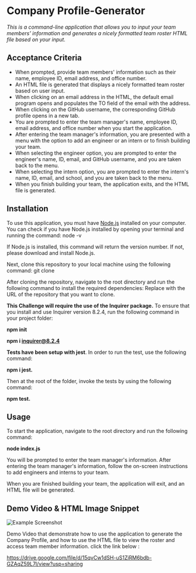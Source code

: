 # Company Profile-Generator

*This is a command-line application that allows you to input your team members' information and generates a nicely formatted team roster HTML file based on your input.*

## Acceptance Criteria

- When prompted, provide team members' information such as their name, employee ID, email address, and office number.
- An HTML file is generated that displays a nicely formatted team roster based on user input.
- When clicking on an email address in the HTML, the default email program opens and populates the TO field of the email with the address.
- When clicking on the GitHub username, the corresponding GitHub profile opens in a new tab.
- You are prompted to enter the team manager's name, employee ID, email address, and office number when you start the application.
- After entering the team manager's information, you are presented with a menu with the option to add an engineer or an intern or to finish building your team.
- When selecting the engineer option, you are prompted to enter the engineer's name, ID, email, and GitHub username, and you are taken back to the menu.
- When selecting the intern option, you are prompted to enter the intern's name, ID, email, and school, and you are taken back to the menu.
- When you finish building your team, the application exits, and the HTML file is generated.

## Installation

To use this application, you must have [Node.js](https://nodejs.org/en/) installed on your computer. You can check if you have Node.js installed by opening your terminal and running the command:
node -v

If Node.js is installed, this command will return the version number. If not, please download and install Node.js.

Next, clone this repository to your local machine using the following command:
git clone <repository-url>

After cloning the repository, navigate to the root directory and run the following command to install the required dependencies:
Replace <repository-url> with the URL of the repository that you want to clone.

**This Challenge will require the use of the Inquirer package.** To ensure that you install and use Inquirer version 8.2.4, run the following command in your project folder:

**npm init**

**npm i inquirer@8.2.4**

**Tests have been setup with jest**. In order to run the test, use the following command:

**npm i jest.**

Then at the root of the folder, invoke the tests by using the following command:

**npm test.**

## Usage

To start the application, navigate to the root directory and run the following command:

**node index.js**

You will be prompted to enter the team manager's information. After entering the team manager's information, follow the on-screen instructions to add engineers and interns to your team.

When you are finished building your team, the application will exit, and an HTML file will be generated.

## Demo Video & HTML Image Snippet


![Example Screenshot](dist/Screenshot.png)


 Demo Video that demonstrate how to use the application to generate the Company Profile, and how to use the HTML file to view the roster and access team member information.
 click the link below :


 https://drive.google.com/file/d/15qvCw1dSH-uS1ZiRM6bdb-GZAqZ59L7l/view?usp=sharing